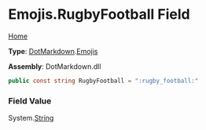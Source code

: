 # Emojis\.RugbyFootball Field

[Home](../../../README.md)

**Type**: [DotMarkdown](../../README.md)\.[Emojis](../README.md)

**Assembly**: DotMarkdown\.dll

```csharp
public const string RugbyFootball = ":rugby_football:"
```

### Field Value

System\.[String](https://docs.microsoft.com/en-us/dotnet/api/system.string)